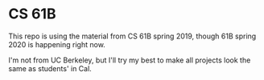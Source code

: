 # CS 61B
This repo is using the material from CS 61B spring 2019, though 61B spring 2020 is happening right now.

I'm not from UC Berkeley, but I'll try my best to make all projects look the same as students' in Cal.

